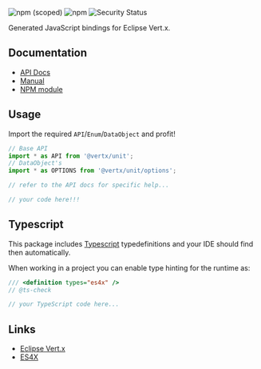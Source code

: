 ![npm (scoped)](https://img.shields.io/npm/v/@vertx/unit.svg)
![npm](https://img.shields.io/npm/l/@vertx/unit.svg)
![Security Status](https://snyk-widget.herokuapp.com/badge/npm/%40vertx%2Funit/badge.svg)

Generated JavaScript bindings for Eclipse Vert.x.

## Documentation

* [API Docs](https://reactiverse.io/es4x/@vertx/unit)
* [Manual](https://reactiverse.io/es4x/manual/@vertx/unit)
* [NPM module](https://www.npmjs.com/package/@vertx/unit)

## Usage

Import the required `API`/`Enum`/`DataObject` and profit!

```js
// Base API
import * as API from '@vertx/unit';
// DataObject's
import * as OPTIONS from '@vertx/unit/options';

// refer to the API docs for specific help...

// your code here!!!

```

## Typescript

This package includes [Typescript](http://www.typescriptlang.org/) typedefinitions and your IDE should find then automatically.

When working in a project you can enable type hinting for the runtime as:

```js
/// <definition types="es4x" />
// @ts-check

// your TypeScript code here...
```

## Links

* [Eclipse Vert.x](https://vertx.io)
* [ES4X](https://reactiverse.io/es4x)
